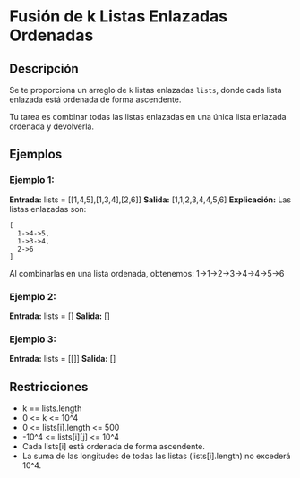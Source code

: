 # Fusión de k Listas Enlazadas Ordenadas

## Descripción

Se te proporciona un arreglo de `k` listas enlazadas `lists`, donde cada lista enlazada está ordenada de forma ascendente.

Tu tarea es combinar todas las listas enlazadas en una única lista enlazada ordenada y devolverla.

## Ejemplos

### Ejemplo 1:

**Entrada:** lists = [[1,4,5],[1,3,4],[2,6]]
**Salida:** [1,1,2,3,4,4,5,6]
**Explicación:** 
Las listas enlazadas son:
```
[
  1->4->5,
  1->3->4,
  2->6
]
```
Al combinarlas en una lista ordenada, obtenemos:
1->1->2->3->4->4->5->6

### Ejemplo 2:

**Entrada:** lists = []
**Salida:** []

### Ejemplo 3:

**Entrada:** lists = [[]]
**Salida:** []

## Restricciones

- k == lists.length
- 0 <= k <= 10^4
- 0 <= lists[i].length <= 500
- -10^4 <= lists[i][j] <= 10^4
- Cada lists[i] está ordenada de forma ascendente.
- La suma de las longitudes de todas las listas (lists[i].length) no excederá 10^4.